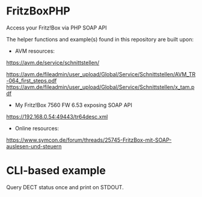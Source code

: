 # FritzBoxPHP
Access your Fritz!Box via PHP SOAP API

The helper functions and example(s) found in this repository are built upon:

* AVM resources:

https://avm.de/service/schnittstellen/

https://avm.de/fileadmin/user_upload/Global/Service/Schnittstellen/AVM_TR-064_first_steps.pdf
https://avm.de/fileadmin/user_upload/Global/Service/Schnittstellen/x_tam.pdf

* My Fritz!Box 7560 FW 6.53 exposing SOAP API

https://192.168.0.54:49443/tr64desc.xml

* Online resources:

https://www.symcon.de/forum/threads/25745-FritzBox-mit-SOAP-auslesen-und-steuern

# CLI-based example
Query DECT status once and print on STDOUT.

